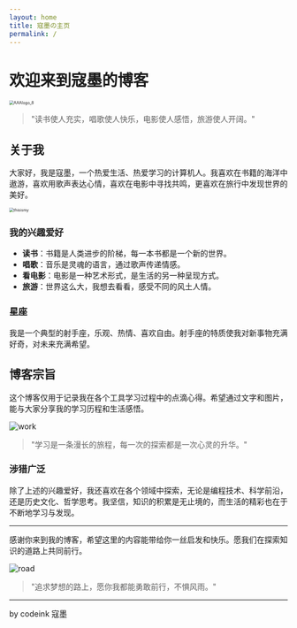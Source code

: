 ```yaml
---
layout: home
title: 寇墨の主页
permalink: /
---
```


# 欢迎来到寇墨的博客

<img src="https://s2.loli.net/2024/08/04/fG4iV3J8Q5WrZvd.png" alt="AAAlogo_8" style="zoom:50%;text-align: center;" />



> "读书使人充实，唱歌使人快乐，电影使人感悟，旅游使人开阔。"

## 关于我

大家好，我是寇墨，一个热爱生活、热爱学习的计算机人。我喜欢在书籍的海洋中遨游，喜欢用歌声表达心情，喜欢在电影中寻找共鸣，更喜欢在旅行中发现世界的美好。

<img src="https://s2.loli.net/2024/08/04/78xQp16PyEjOqua.webp" alt="thisismy" style="zoom:50%;" />

### 我的兴趣爱好

- **读书**：书籍是人类进步的阶梯，每一本书都是一个新的世界。
- **唱歌**：音乐是灵魂的语言，通过歌声传递情感。
- **看电影**：电影是一种艺术形式，是生活的另一种呈现方式。
- **旅游**：世界这么大，我想去看看，感受不同的风土人情。



### 星座

我是一个典型的射手座，乐观、热情、喜欢自由。射手座的特质使我对新事物充满好奇，对未来充满希望。

## 博客宗旨

这个博客仅用于记录我在各个工具学习过程中的点滴心得。希望通过文字和图片，能与大家分享我的学习历程和生活感悟。

![work](https://s2.loli.net/2024/08/04/XUjAY6pOHMrykGe.webp)

> "学习是一条漫长的旅程，每一次的探索都是一次心灵的升华。"

### 涉猎广泛

除了上述的兴趣爱好，我还喜欢在各个领域中探索，无论是编程技术、科学前沿，还是历史文化、哲学思考。我坚信，知识的积累是无止境的，而生活的精彩也在于不断地学习与发现。

---

感谢你来到我的博客，希望这里的内容能带给你一丝启发和快乐。愿我们在探索知识的道路上共同前行。

![road](https://s2.loli.net/2024/08/04/ZcjUxALHJwoC7B9.webp)

> "追求梦想的路上，愿你我都能勇敢前行，不惧风雨。"

---

by codeink 寇墨
